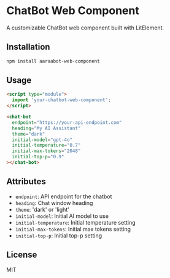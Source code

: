 # ChatBot Web Component

A customizable ChatBot web component built with LitElement.

## Installation

```bash
npm install aaraabot-web-component
```

## Usage

```html
<script type="module">
  import 'your-chatbot-web-component';
</script>

<chat-bot
  endpoint="https://your-api-endpoint.com"
  heading="My AI Assistant"
  theme="dark"
  initial-model="gpt-4o"
  initial-temperature="0.7"
  initial-max-tokens="2048"
  initial-top-p="0.9"
></chat-bot>
```

## Attributes

- `endpoint`: API endpoint for the chatbot
- `heading`: Chat window heading
- `theme`: 'dark' or 'light'
- `initial-model`: Initial AI model to use
- `initial-temperature`: Initial temperature setting
- `initial-max-tokens`: Initial max tokens setting
- `initial-top-p`: Initial top-p setting

## License

MIT

